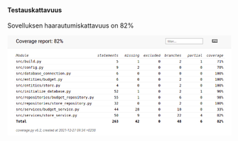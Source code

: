 #### Testauskattavuus

Sovelluksen haarautumiskattavuus on 82%
 
![pakkauskaavio](images/testing_report.png)
